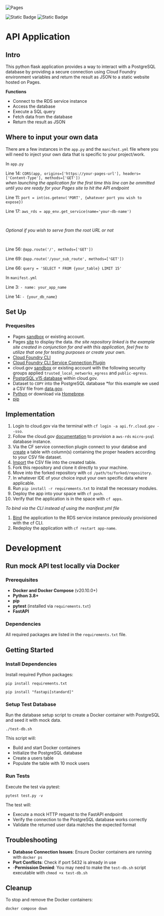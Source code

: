 ![Pages](/assets/images/pages-logo.png)

![Static Badge](https://img.shields.io/badge/Python-3776AB?style=for-the-badge&logo=python&logoColor=white)
![Static Badge](https://img.shields.io/badge/Flask-000000?style=for-the-badge&logo=flask&logoColor=white)


# API Application

## Intro

This python flask application provides a way to interact with a PostgreSQL database by providing a secure connection using Cloud Foundry environment variables and return the result as JSON to a static website hosted on Pages. 

**Functions**

- Connect to the RDS service instance
- Access the database 
- Execute a SQL query
- Fetch data from the database
- Return the result as JSON

## Where to input your own data

There are a few instances in the `app.py` and the `manifest.yml` file where you will need to inject your own data that is specific to your project/work.

In `app.py`

Line 14: `CORS(app, origins=['https://your-pages-url'], headers=['Content-Type'], methods=['GET'])`
<br>
*when launching the application for the first time this line can be ommitted until you are ready for your Pages site to hit the API endpoint*
<br>

Line 11: `port = int(os.getenv('PORT', {whatever port you wish to expose})`

Line 17: `aws_rds = app_env.get_service(name='your-db-name')`

<br>

*Optional if you wish to serve from the root URL or not*

<br>

Line 56: `@app.route('/', methods=['GET'])`

Line 69: `@app.route('/your_sub_route', methods=['GET'])`

Line 66: `query = 'SELECT * FROM {your_table} LIMIT 15'`

In `manifest.yml`

Line 3: `- name: your_app_name`

Line 14: `- {your_db_name}`

## Set Up

### Prequesites
- Pages [sandbox](https://cloud.gov/pages/documentation/sandbox/) or existing account.
- Pages [site](https://github.com/Ephraim-G/Data-table) to display the data.
*the site repository linked is the example site created in conjunction for and with this application, feel free to utilize that one for testing purposes or create your own.*
- [Cloud Foundry CLI](https://docs.cloudfoundry.org/cf-cli/install-go-cli.html)
- [Cloud Foundry CLI Service Connection Plugin](https://github.com/cloud-gov/cf-service-connect)
- cloud.gov [sandbox](https://cloud.gov/docs/pricing/free-limited-sandbox/#sandbox-limitations) or existing account with the following security groups applied `trusted_local_networks_egress` and `public-egress`.
- [PostgrSQL v15 database](https://cloud.gov/docs/services/relational-database/#create-an-instance) within cloud.gov.
- Dataset to `COPY` into the PostgreSQL database
*for this example we used a CSV file from [data.gov](https://catalog.data.gov/dataset/?q=&sort=views_recent+desc&ext_location=&ext_bbox=&ext_prev_extent=&_res_format_limit=0).
- [Python](https://www.python.org/downloads/) or download via [Homebrew](https://docs.brew.sh/Homebrew-and-Python).
- [pip](https://pypi.org/project/pip/) 

## Implementation

1. Login to cloud.gov via the terminal with `cf login -a api.fr.cloud.gov --sso`.
2. Follow the cloud.gov [documentation](https://cloud.gov/docs/services/relational-database/#create-an-instance) to provision a `aws-rds` `micro-psql` database instance.
3. Via the CF service connection plugin connect to your databse and [create](https://www.postgresql.org/docs/current/tutorial-table.html) a table with column(s) containing the proper headers according to your CSV file dataset.
4. [Import](https://www.postgresqltutorial.com/postgresql-tutorial/import-csv-file-into-posgresql-table/) the CSV file into the created table.
5. Fork this repository and clone it directly to your machine.
6. Move into the forked repository with `cd /path/to/forked/repository`.
7. In whatever IDE of your choice input your own specific data where applicable.
7. Run `pip install -r requirements.txt` to install the necessary modules.
8. Deploy the app into your space with `cf push`.
9. Verify that the application is in the space with `cf apps`.

*To bind via the CLI instead of using the manifest.yml file*
1. [Bind](https://docs.cloudfoundry.org/devguide/services/application-binding.html#bind) the application to the RDS service instance previously provisioned with the cf CLI.
2. Redeploy the application with `cf restart app-name`.

# Development

## Run mock API test locally via Docker

### Prerequisites

- **Docker and Docker Compose** (v20.10.0+)
- **Python 3.8+**
- **pip**
- **pytest** (installed via `requirements.txt`)
- **FastAPI**

### Dependencies

All required packages are listed in the `requirements.txt` file.

## Getting Started

### Install Dependencies

Install required Python packages:

`pip install requirements.txt`

`pip install "fastapi[standard]"`

### Setup Test Database

Run the database setup script to create a Docker container with PostgreSQL and seed it with mock data.

`./test-db.sh`

This script will:

- Build and start Docker containers
- Initialize the PostgreSQL database
- Create a users table
- Populate the table with 10 mock users

### Run Tests

Execute the test via pytest:

`pytest test.py -v`

The test will:

- Execute a mock HTTP request to the FastAPI endpoint
- Verify the connection to the PostgreSQL database works correctly
- Validate the returned user data matches the expected format

## Troubleshooting

- **Database Connection Issues**: Ensure Docker containers are running with `docker ps`
- **Port Conflicts**: Check if port 5432 is already in use
- -**Permission Denied**: You may need to make the `test-db.sh` script executable with `chmod +x test-db.sh`

## Cleanup

To stop and remove the Docker containers:

`docker compose down`

 









